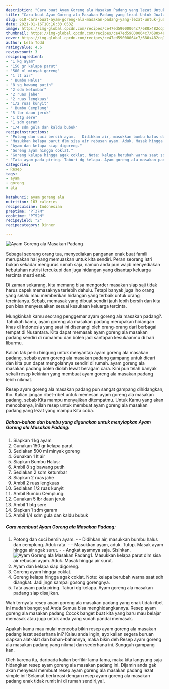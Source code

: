 ```yaml
---
description: "Cara buat Ayam Goreng ala Masakan Padang yang lezat Untuk Jualan"
title: "Cara buat Ayam Goreng ala Masakan Padang yang lezat Untuk Jualan"
slug: 610-cara-buat-ayam-goreng-ala-masakan-padang-yang-lezat-untuk-jualan
date: 2021-01-16T10:16:33.053Z
image: https://img-global.cpcdn.com/recipes/ce47ed59000064c7/680x482cq70/ayam-goreng-ala-masakan-padang-foto-resep-utama.jpg
thumbnail: https://img-global.cpcdn.com/recipes/ce47ed59000064c7/680x482cq70/ayam-goreng-ala-masakan-padang-foto-resep-utama.jpg
cover: https://img-global.cpcdn.com/recipes/ce47ed59000064c7/680x482cq70/ayam-goreng-ala-masakan-padang-foto-resep-utama.jpg
author: Lela Todd
ratingvalue: 4.6
reviewcount: 3
recipeingredient:
- "1 kg ayam"
- "150 gr kelapa parut"
- "500 ml minyak goreng"
- "1 lt air"
- " Bumbu Halus"
- "8 sg bawang putih"
- "2 sdm ketumbar"
- "2 ruas jahe"
- "2 ruas lengkuas"
- "1/2 ruas kunyit"
- " Bumbu Cemplung"
- "5 lbr daun jeruk"
- "1 btg sere"
- "1 sdm garam"
- "1/4 sdm gula dan kaldu bubuk"
recipeinstructions:
- "Potong dan cuci bersih ayam.   Didihkan air, masukkan bumbu halus dan cemplung. Aduk rata.   Masukkan ayam, aduk. Tutup. Masak ayam hingga air agak surut.   Angkat ayamnya saja. Sisihkan."
- "Masukkan kelapa parut dlm sisa air rebusan ayam. Aduk. Masak hingga air surut."
- "Ayam dan kelapa siap digoreng."
- "Goreng ayam hingga coklat."
- "Goreng kelapa hingga agak coklat. Note: kelapa berubah warna saat sdh diangkat. Jadi jngn sampai gosong gorengnya."
- "Tata ayam pada piring. Taburi dg kelapa. Ayam goreng ala masakan padang siap disajikan."
categories:
- Resep
tags:
- ayam
- goreng
- ala

katakunci: ayam goreng ala 
nutrition: 163 calories
recipecuisine: Indonesian
preptime: "PT37M"
cooktime: "PT52M"
recipeyield: "2"
recipecategory: Dinner

---
```



![Ayam Goreng ala Masakan Padang](https://img-global.cpcdn.com/recipes/ce47ed59000064c7/680x482cq70/ayam-goreng-ala-masakan-padang-foto-resep-utama.jpg)

Sebagai seorang orang tua, menyediakan panganan enak buat famili merupakan hal yang memuaskan untuk kita sendiri. Peran seorang istri bukan sekadar mengurus rumah saja, namun anda pun wajib menyediakan kebutuhan nutrisi tercukupi dan juga hidangan yang disantap keluarga tercinta mesti enak.

Di zaman  sekarang, kita memang bisa mengorder masakan siap saji tidak harus capek memasaknya terlebih dahulu. Tetapi banyak juga lho orang yang selalu mau memberikan hidangan yang terbaik untuk orang tercintanya. Sebab, memasak yang dibuat sendiri jauh lebih bersih dan kita pun bisa menyesuaikan sesuai kesukaan keluarga tercinta. 



Mungkinkah kamu seorang penggemar ayam goreng ala masakan padang?. Tahukah kamu, ayam goreng ala masakan padang merupakan hidangan khas di Indonesia yang saat ini disenangi oleh orang-orang dari berbagai tempat di Nusantara. Kita dapat memasak ayam goreng ala masakan padang sendiri di rumahmu dan boleh jadi santapan kesukaanmu di hari liburmu.

Kalian tak perlu bingung untuk menyantap ayam goreng ala masakan padang, sebab ayam goreng ala masakan padang gampang untuk dicari dan kita pun dapat mengolahnya sendiri di rumah. ayam goreng ala masakan padang boleh diolah lewat beragam cara. Kini pun telah banyak sekali resep kekinian yang membuat ayam goreng ala masakan padang lebih nikmat.

Resep ayam goreng ala masakan padang pun sangat gampang dihidangkan, lho. Kalian jangan ribet-ribet untuk memesan ayam goreng ala masakan padang, sebab Kita mampu menyajikan ditempatmu. Untuk Kamu yang akan mencobanya, inilah resep untuk membuat ayam goreng ala masakan padang yang lezat yang mampu Kita coba.

<!--inarticleads1-->

##### Bahan-bahan dan bumbu yang digunakan untuk menyiapkan Ayam Goreng ala Masakan Padang:

1. Siapkan 1 kg ayam
1. Gunakan 150 gr kelapa parut
1. Sediakan 500 ml minyak goreng
1. Gunakan 1 lt air
1. Siapkan  Bumbu Halus:
1. Ambil 8 sg bawang putih
1. Sediakan 2 sdm ketumbar
1. Siapkan 2 ruas jahe
1. Ambil 2 ruas lengkuas
1. Sediakan 1/2 ruas kunyit
1. Ambil  Bumbu Cemplung:
1. Gunakan 5 lbr daun jeruk
1. Ambil 1 btg sere
1. Siapkan 1 sdm garam
1. Ambil 1/4 sdm gula dan kaldu bubuk




<!--inarticleads2-->

##### Cara membuat Ayam Goreng ala Masakan Padang:

1. Potong dan cuci bersih ayam.  -  - Didihkan air, masukkan bumbu halus dan cemplung. Aduk rata.  -  - Masukkan ayam, aduk. Tutup. Masak ayam hingga air agak surut.  -  - Angkat ayamnya saja. Sisihkan.
<img src="https://img-global.cpcdn.com/steps/5d8b66471080ce2d/160x128cq70/ayam-goreng-ala-masakan-padang-langkah-memasak-1-foto.jpg" alt="Ayam Goreng ala Masakan Padang">1. Masukkan kelapa parut dlm sisa air rebusan ayam. Aduk. Masak hingga air surut.
1. Ayam dan kelapa siap digoreng.
1. Goreng ayam hingga coklat.
1. Goreng kelapa hingga agak coklat. Note: kelapa berubah warna saat sdh diangkat. Jadi jngn sampai gosong gorengnya.
1. Tata ayam pada piring. Taburi dg kelapa. Ayam goreng ala masakan padang siap disajikan.




Wah ternyata resep ayam goreng ala masakan padang yang enak tidak ribet ini mudah banget ya! Anda Semua bisa menghidangkannya. Resep ayam goreng ala masakan padang Cocok banget buat kita yang baru mau belajar memasak atau juga untuk anda yang sudah pandai memasak.

Apakah kamu mau mulai mencoba bikin resep ayam goreng ala masakan padang lezat sederhana ini? Kalau anda ingin, ayo kalian segera buruan siapkan alat-alat dan bahan-bahannya, maka bikin deh Resep ayam goreng ala masakan padang yang nikmat dan sederhana ini. Sungguh gampang kan. 

Oleh karena itu, daripada kalian berfikir lama-lama, maka kita langsung saja hidangkan resep ayam goreng ala masakan padang ini. Dijamin anda gak akan menyesal membuat resep ayam goreng ala masakan padang lezat simple ini! Selamat berkreasi dengan resep ayam goreng ala masakan padang enak tidak rumit ini di rumah sendiri,ya!.

